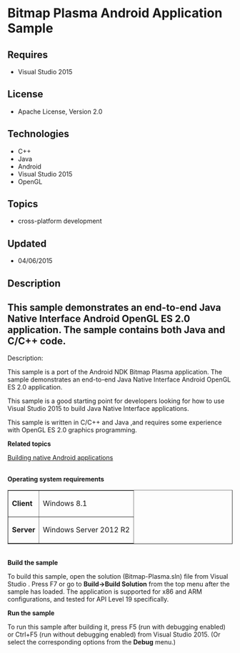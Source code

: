 # Bitmap Plasma Android Application Sample
## Requires
- Visual Studio 2015
## License
- Apache License, Version 2.0
## Technologies
- C++
- Java
- Android
- Visual Studio 2015
- OpenGL
## Topics
- cross-platform development
## Updated
- 04/06/2015
## Description

<h2>This sample demonstrates an end-to-end Java Native Interface Android OpenGL ES 2.0 application. The sample contains both Java and C/C&#43;&#43; code.</h2>
<p>Description:</p>
<p>This sample is a port of the Android NDK Bitmap Plasma application. The sample demonstrates an end-to-end Java Native Interface Android OpenGL ES 2.0 application.</p>
<p>This sample is a good starting point for developers looking for how to use Visual Studio 2015 to build Java Native Interface applications.</p>
<p>This sample is written in C/C&#43;&#43; and Java ,and requires some experience with OpenGL ES 2.0 graphics programming.</p>
<p><strong>Related topics</strong></p>
<p><a href="https://msdn.microsoft.com/en-us/library/dn872463%28v=vs.140%29.aspx">Building native Android applications</a></p>
<p><strong><br>
Operating system requirements</strong></p>
<table border="1" cellspacing="0" cellpadding="0">
<tbody>
<tr>
<td>
<p><strong>Client</strong></p>
</td>
<td>
<p>Windows&nbsp;8.1</p>
</td>
</tr>
<tr>
<td>
<p><strong>Server</strong></p>
</td>
<td>
<p>Windows Server&nbsp;2012&nbsp;R2</p>
</td>
</tr>
</tbody>
</table>
<p><strong><br>
Build the sample</strong></p>
<p>To build this sample, open the solution (Bitmap-Plasma.sln) file from Visual Studio&nbsp;. Press F7 or go to
<strong>Build-&gt;Build Solution</strong> from the top menu after the sample has loaded. The application is supported for x86 and ARM configurations, and tested for API Level 19 specifically.</p>
<p><strong>Run the sample</strong></p>
<p>To run this sample after building it, press F5 (run with debugging enabled) or Ctrl&#43;F5 (run without debugging enabled) from Visual Studio&nbsp;2015. (Or select the corresponding options from the
<strong>Debug</strong> menu.)</p>
